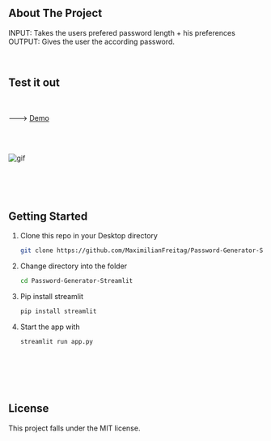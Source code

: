 ## About The Project
INPUT: Takes the users prefered password length + his preferences   <br /> 
OUTPUT: Gives the user the according password. 

<br />

<h2> Test it out </h2 >  <br> 

---> [Demo](https://share.streamlit.io/maximilianfreitag/password-generator-streamlit/pass_gen.py) 

<br />
<br />

![gif](https://user-images.githubusercontent.com/46624616/135414165-2716bc06-09b2-4e33-aa98-a5d4a8c39755.gif)



<br />
<br />
<br />


<!-- GETTING STARTED -->
## Getting Started


1. Clone this repo in your Desktop directory
   ```sh
   git clone https://github.com/MaximilianFreitag/Password-Generator-Streamlit.git
   ```

2. Change directory into the folder
   ```sh
   cd Password-Generator-Streamlit
   ```
3. Pip install streamlit
   ```sh
   pip install streamlit
   ```
   
4. Start the app with
   ```sh
   streamlit run app.py
   ```

<!-- Different functions -->


<br />


<br />
<br />
<br />




## License
This project falls under the MIT license.

